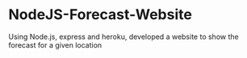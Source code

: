 # NodeJS-Forecast-Website
Using Node.js, express and heroku, developed a website to show the forecast for a given location
